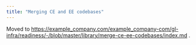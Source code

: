 ```yaml
---
title: "Merging CE and EE codebases"
---
```


Moved to https://example_company.com/example_company-com/gl-infra/readiness/-/blob/master/library/merge-ce-ee-codebases/index.md .
